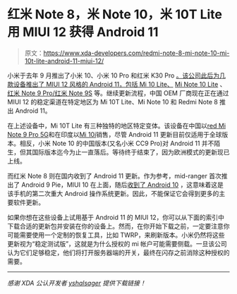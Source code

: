 # 红米 Note 8，米 Note 10，米 10T Lite 用 MIUI 12 获得 Android 11

> 原文：<https://www.xda-developers.com/redmi-note-8-mi-note-10-mi-10t-lite-android-11-miui-12/>

小米于去年 9 月推出了小米 10、小米 10 Pro 和红米 K30 Pro [。该公司此后为几款设备推出了 MIUI 12 风格的 Android 11，包括 Mi 10 Lite、](https://www.xda-developers.com/xiaomi-android-11-update-list-download-install/) [Mi Note 10 Lite](https://www.xda-developers.com/xiaomi-miui12-stable-beta-mi-note-10-lite/) 、[红米 Note 9 Pro/红米 Note 9S](https://www.xda-developers.com/xiaomi-redmi-note-9-pro-android-11-miui-12/) 等。继续更新流程，中国 OEM 厂商现在正在通过 MIUI 12 的稳定渠道在特定地区为 Mi 10T Lite、Mi Note 10 和 Redmi Note 8 推出 Android 11。

在上述设备中，Mi 10T Lite 有三种独特的地区特定变体。该设备在中国以[red Mi Note 9 Pro 5G](https://www.xda-developers.com/xiaomi-redmi-note-9-pro-5g-4g-redmi-watch-china-launch/)和在印度以[Mi 10i](https://www.xda-developers.com/xiaomi-mi-10i-108mp-cameras-snapdragon-750g-miui-12-india/)销售，尽管 Android 11 更新目前仅适用于全球版本。相反，小米 Note 10 的中国版本(又名小米 CC9 Pro)对 Android 11 并不陌生，但其国际版本迄今为止一直落后。等待终于结束了，因为欧洲模式的更新现已上线。

而红米 Note 8 则在国内收到了 Android 11 更新。作为参考，mid-ranger 首次推出了 Android 9 Pie，MIUI 10 在上面，随后[收到了 Android 10](https://www.xda-developers.com/xiaomi-redmi-note-8-finally-gets-miui-12-android-10-update/) ，这意味着这是该手机的第二次重大 Android 操作系统更新。因此，不能保证它会得到更多的主要软件更新。

如果你想在这些设备上试用基于 Android 11 的 MIUI 12，你可以从下面的索引中下载合适的更新包并安装在你的设备上。然而，在你开始下载之前，一定要注意你可能需要使用一个定制的恢复工具，比如 TWRP，来刷新版本。小米仍然将这些更新视为“稳定测试版”，这就是为什么授权的 mi 帐户可能需要侧载。一旦该公司认为它们足够稳定，他们将打开服务器端的开关，最终在闪存之前消除这种授权的需要。

* * *

*感谢 XDA 公认开发者 [yshalsager](https://forum.xda-developers.com/m/yshalsager.6084385/) 提供下载链接！*